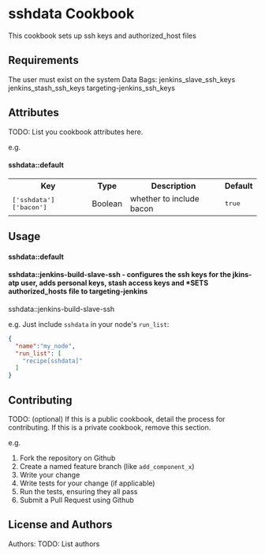 sshdata Cookbook
================
This cookbook sets up ssh keys and authorized_host files

Requirements
------------
The user must exist on the system
Data Bags:
	jenkins_slave_ssh_keys
	jenkins_stash_ssh_keys
	targeting-jenkins_ssh_keys

Attributes
----------
TODO: List you cookbook attributes here.

e.g.
#### sshdata::default
<table>
  <tr>
    <th>Key</th>
    <th>Type</th>
    <th>Description</th>
    <th>Default</th>
  </tr>
  <tr>
    <td><tt>['sshdata']['bacon']</tt></td>
    <td>Boolean</td>
    <td>whether to include bacon</td>
    <td><tt>true</tt></td>
  </tr>
</table>

Usage
-----
#### sshdata::default
#### sshdata::jenkins-build-slave-ssh - configures the ssh keys for the jkins-atp user, adds personal keys, stash access keys and ***SETS** authorized_hosts file to targeting-jenkins   
sshdata::jenkins-build-slave-ssh 

e.g.
Just include `sshdata` in your node's `run_list`:

```json
{
  "name":"my_node",
  "run_list": [
    "recipe[sshdata]"
  ]
}
```

Contributing
------------
TODO: (optional) If this is a public cookbook, detail the process for contributing. If this is a private cookbook, remove this section.

e.g.
1. Fork the repository on Github
2. Create a named feature branch (like `add_component_x`)
3. Write your change
4. Write tests for your change (if applicable)
5. Run the tests, ensuring they all pass
6. Submit a Pull Request using Github

License and Authors
-------------------
Authors: TODO: List authors
